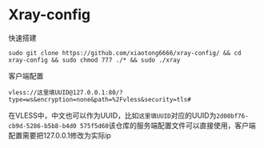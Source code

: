 # Xray-config
快速搭建
```
sudo git clone https://github.com/xiaotong6666/xray-config/ && cd xray-config && sudo chmod 777 ./* && sudo ./xray
```
客户端配置
```
vless://这里填UUID@127.0.0.1:80/?type=ws&encryption=none&path=%2Fvless&security=tls#
```
在VLESS中，中文也可以作为UUID，比如``这里填UUID``对应的UUID为``2d08bf76-cb9d-5286-b5b8-b4d0
575f5d60``该仓库的服务端配置文件可以直接使用，客户端配置需要把127.0.0.1修改为实际ip
